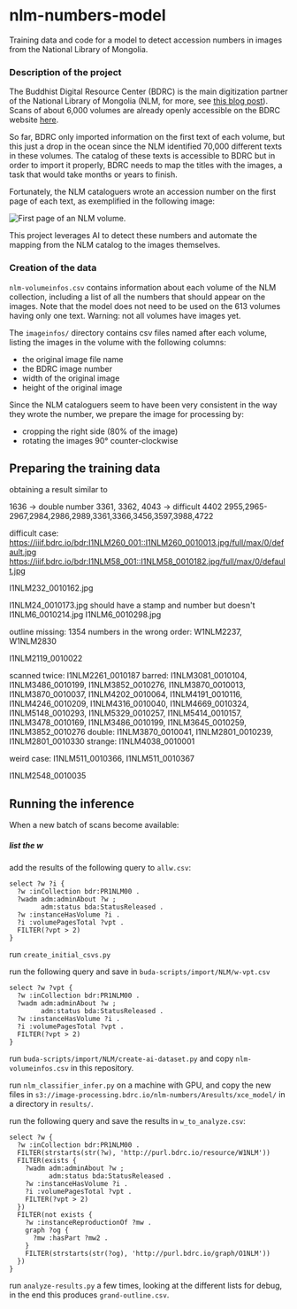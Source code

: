 # nlm-numbers-model

Training data and code for a model to detect accession numbers in images from the National Library of Mongolia.

### Description of the project

The Buddhist Digital Resource Center (BDRC) is the main digitization partner of the National Library of Mongolia (NLM, for more, see [this blog post](https://www.bdrc.io/blog/2020/12/17/tibetan-treasures-from-the-national-library-of-mongolia/)). Scans of about 6,000 volumes are already openly accessible on the BDRC website [here](https://library.bdrc.io/show/bdr:PR1NLM00).

So far, BDRC only imported information on the first text of each volume, but this just a drop in the ocean since the NLM identified 70,000 different texts in these volumes. The catalog of these texts is accessible to BDRC but in order to import it properly, BDRC needs to map the titles with the images, a task that would take months or years to finish.

Fortunately, the NLM cataloguers wrote an accession number on the first page of each text, as exemplified in the following image:

![First page of an NLM volume](https://iiif.bdrc.io/bdr:I1NLM2739_001::I1NLM2739_0010001.jpg/full/max/0/default.jpg).

This project leverages AI to detect these numbers and automate the mapping from the NLM catalog to the images themselves.

### Creation of the data

`nlm-volumeinfos.csv` contains information about each volume of the NLM collection, including a list of all the numbers that should appear on the images. Note that the model does not need to be used on the 613 volumes having only one text. Warning: not all volumes have images yet.

The `imageinfos/` directory contains csv files named after each volume, listing the images in the volume with the following columns:
- the original image file name
- the BDRC image number
- width of the original image
- height of the original image

Since the NLM cataloguers seem to have been very consistent in the way they wrote the number, we prepare the image for processing by:
- cropping the right side (80% of the image)
- rotating the images 90° counter-clockwise

## Preparing the training data

obtaining a result similar to

1636 -> double number
3361, 3362, 4043 -> difficult
4402
2955,2965-2967,2984,2986,2989,3361,3366,3456,3597,3988,4722

difficult case: https://iiif.bdrc.io/bdr:I1NLM260_001::I1NLM260_0010013.jpg/full/max/0/default.jpg
https://iiif.bdrc.io/bdr:I1NLM58_001::I1NLM58_0010182.jpg/full/max/0/default.jpg

I1NLM232_0010162.jpg

I1NLM24_0010173.jpg should have a stamp and number but doesn't
I1NLM6_0010214.jpg
I1NLM6_0010298.jpg

outline missing: 1354
numbers in the wrong order: W1NLM2237, W1NLM2830

I1NLM2119_0010022

scanned twice: I1NLM2261_0010187
barred: I1NLM3081_0010104, I1NLM3486_0010199, I1NLM3852_0010276, I1NLM3870_0010013, I1NLM3870_0010037, I1NLM4202_0010064, I1NLM4191_0010116, I1NLM4246_0010209, I1NLM4316_0010040, I1NLM4669_0010324, I1NLM5148_0010293, I1NLM5329_0010257, I1NLM5414_0010157, I1NLM3478_0010169, I1NLM3486_0010199, I1NLM3645_0010259, I1NLM3852_0010276
double: I1NLM3870_0010041, I1NLM2801_0010239, I1NLM2801_0010330
strange: I1NLM4038_0010001

weird case: I1NLM511_0010366, I1NLM511_0010367

I1NLM2548_0010035

## Running the inference

When a new batch of scans become available:

##### list the w

add the results of the following query to `allw.csv`:

```sparql
select ?w ?i {
  ?w :inCollection bdr:PR1NLM00 .
  ?wadm adm:adminAbout ?w ;
        adm:status bda:StatusReleased .
  ?w :instanceHasVolume ?i .
  ?i :volumePagesTotal ?vpt .
  FILTER(?vpt > 2)
}
```

run `create_initial_csvs.py`

run the following query and save in `buda-scripts/import/NLM/w-vpt.csv`

```sparql
select ?w ?vpt {
  ?w :inCollection bdr:PR1NLM00 .
  ?wadm adm:adminAbout ?w ;
        adm:status bda:StatusReleased .
  ?w :instanceHasVolume ?i .
  ?i :volumePagesTotal ?vpt .
  FILTER(?vpt > 2)
}
```

run `buda-scripts/import/NLM/create-ai-dataset.py` and copy `nlm-volumeinfos.csv` in this repository.

run `nlm_classifier_infer.py` on a machine with GPU, and copy the new files in `s3://image-processing.bdrc.io/nlm-numbers/Aresults/xce_model/` in a directory in `results/`.

run the following query and save the results in `w_to_analyze.csv`:

```sparql
select ?w {
  ?w :inCollection bdr:PR1NLM00 .
  FILTER(strstarts(str(?w), 'http://purl.bdrc.io/resource/W1NLM'))
  FILTER(exists {
    ?wadm adm:adminAbout ?w ;
          adm:status bda:StatusReleased .
    ?w :instanceHasVolume ?i .
    ?i :volumePagesTotal ?vpt .
    FILTER(?vpt > 2)
  })
  FILTER(not exists {
    ?w :instanceReproductionOf ?mw .
    graph ?og {
      ?mw :hasPart ?mw2 .
    }
    FILTER(strstarts(str(?og), 'http://purl.bdrc.io/graph/O1NLM'))
  })
}
```

run `analyze-results.py` a few times, looking at the different lists for debug, in the end this produces `grand-outline.csv`.
